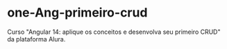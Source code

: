 # one-Ang-primeiro-crud
Curso "Angular 14: aplique os conceitos e desenvolva seu primeiro CRUD" da plataforma Alura.
